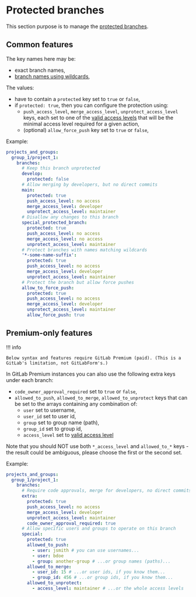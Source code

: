 # Protected branches

This section purpose is to manage the [protected branches](https://docs.gitlab.com/ee/user/project/protected_branches.html).

## Common features

The key names here may be:

* exact branch names,
* [branch names using wildcards](https://docs.gitlab.com/ee/user/project/protected_branches.html#configure-multiple-protected-branches-by-using-a-wildcard),

The values:

* have to contain a `protected` key set to `true` or `false`,
* if `protected: true`, then you can configure the protection using:
    * `push_access_level`, `merge_access_level`, `unprotect_access_level` keys, each set to one of the [valid access levels](https://docs.gitlab.com/ee/api/members.html#valid-access-levels) that will be the minimal access level required for a given action,
    * (optional) `allow_force_push` key set to `true` or `false`,

Example:

```yaml
projects_and_groups:
  group_1/project_1:
    branches:
      # Keep this branch unprotected
      develop:
        protected: false
      # Allow merging by developers, but no direct commits
      main:
        protected: true
        push_access_level: no access
        merge_access_level: developer
        unprotect_access_level: maintainer
      # Disallow any changes to this branch
      special_protected_branch:
        protected: true
        push_access_level: no access
        merge_access_level: no access
        unprotect_access_level: maintainer
      # Protect branches with names matching wildcards
      '*-some-name-suffix':
        protected: true
        push_access_level: no access
        merge_access_level: developer
        unprotect_access_level: maintainer
      # Protect the branch but allow force pushes
      allow_to_force_push:
        protected: true
        push_access_level: no access
        merge_access_level: developer
        unprotect_access_level: maintainer
        allow_force_push: true
```

## Premium-only features

!!! info

    Below syntax and features require GitLab Premium (paid). (This is a GitLab's limitation, not GitLabForm's.)

In GitLab Premium instances you can also use the following extra keys under each branch:

* `code_owner_approval_required` set to `true` or `false`,
* `allowed_to_push`, `allowed_to_merge`, `allowed_to_unprotect` keys that can be set to the arrays containing any combination of:
    * `user` set to username,
    * `user_id` set to user id,
    * `group` set to group name (path),
    * `group_id` set to group id,
    * `access_level` set to [valid access level](https://docs.gitlab.com/ee/api/members.html#valid-access-levels)

Note that you should NOT use both `*_access_level` and `allowed_to_*` keys - the result could be ambiguous, please choose the first or the second set.

Example:

```yaml
projects_and_groups:
  group_1/project_1:
    branches:
      # Require code approvals, merge for developers, no direct commits
      extra:
        protected: true
        push_access_level: no access
        merge_access_level: developer
        unprotect_access_level: maintainer
        code_owner_approval_required: true
      # Allow specific users and groups to operate on this branch
      special:
        protected: true
        allowed_to_push:
          - user: jsmith # you can use usernames...
          - user: bdoe
          - group: another-group # ...or group names (paths)...
        allowed_to_merge:
          - user_id: 15 # ...or user ids, if you know them...
          - group_id: 456 # ...or group ids, if you know them...
        allowed_to_unprotect:
          - access_level: maintainer # ...or the whole access levels
```